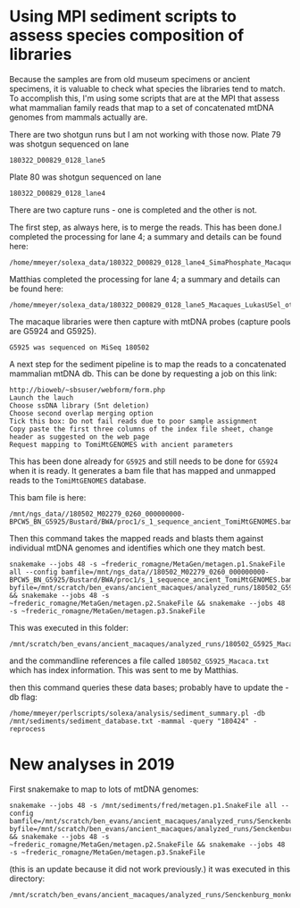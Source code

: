# Using MPI sediment scripts to assess species composition of libraries

Because the samples are from old museum specimens or ancient specimens, it is valuable to check what species the libraries tend to match.  To accomplish this, I'm using some scripts that are at the MPI that assess what mammalian family reads that map to a set of concatenated mtDNA genomes from mammals actually are. 

There are two shotgun runs but I am not working with those now.
Plate 79 was shotgun sequenced on lane
```
180322_D00829_0128_lane5
```
Plate 80 was shotgun sequenced on lane
```
180322_D00829_0128_lane4
```

There are two capture runs - one is completed and the other is not.

The first step, as always here, is to merge the reads.  This has been done.I completed the processing for lane 4; a summary and details can be found here:
```
/home/mmeyer/solexa_data/180322_D00829_0128_lane4_SimaPhosphate_Macaques_gelex_others_WGS
```
Matthias completed the processing for lane 4; a summary and details can be found here:
```
/home/mmeyer/solexa_data/180322_D00829_0128_lane5_Macaques_LukasUSel_others_WGS
```
The macaque libraries were then capture with mtDNA probes (capture pools are G5924 and G5925).
```
G5925 was sequenced on MiSeq 180502
```

A next step for the sediment pipeline is to map the reads to a concatenated mammalian mtDNA db.  This can be done by requesting a job on this link:
```
http://bioweb/~sbsuser/webform/form.php
Launch the lauch
Choose ssDNA library (5nt deletion)
Choose second overlap merging option
Tick this box: Do not fail reads due to poor sample assignment
Copy paste the first three columns of the index file sheet, change header as suggested on the web page
Request mapping to TomiMtGENOMES with ancient parameters
```
This has been done already for `G5925` and still needs to be done for `G5924` when it is ready.  It generates a bam file that has mapped and unmapped reads to the `TomiMtGENOMES` database.

This bam file is here:
```
/mnt/ngs_data//180502_M02279_0260_000000000-BPCW5_BN_G5925/Bustard/BWA/proc1/s_1_sequence_ancient_TomiMtGENOMES.bam 
```


Then this command takes the mapped reads and blasts them against individual mtDNA genomes and identifies which one they match best.
```
snakemake --jobs 48 -s ~frederic_romagne/MetaGen/metagen.p1.SnakeFile all --config bamfile=/mnt/ngs_data//180502_M02279_0260_000000000-BPCW5_BN_G5925/Bustard/BWA/proc1/s_1_sequence_ancient_TomiMtGENOMES.bam byfile=/mnt/scratch/ben_evans/ancient_macaques/analyzed_runs/180502_G5925_Macaca/180502_G5925_Macaca.txt && snakemake --jobs 48 -s ~frederic_romagne/MetaGen/metagen.p2.SnakeFile && snakemake --jobs 48 -s ~frederic_romagne/MetaGen/metagen.p3.SnakeFile
```
This was executed in this folder:
```
/mnt/scratch/ben_evans/ancient_macaques/analyzed_runs/180502_G5925_Macaca
```

and the commandline references a file called `180502_G5925_Macaca.txt` which has index information.  This was sent to me by Matthias.


then this command queries these data bases; probably have to update the -db flag:
```
/home/mmeyer/perlscripts/solexa/analysis/sediment_summary.pl -db /mnt/sediments/sediment_database.txt -mammal -query "180424" -reprocess
 ```


# New analyses in 2019

First snakemake to map to lots of mtDNA genomes:

```
snakemake --jobs 48 -s /mnt/sediments/fred/metagen.p1.SnakeFile all --config bamfile=/mnt/scratch/ben_evans/ancient_macaques/analyzed_runs/Senckenburg_monkeyz/s_1_sequence_ancient_tomis242.bam byfile=/mnt/scratch/ben_evans/ancient_macaques/analyzed_runs/Senckenburg_monkeyz/temp2.txt && snakemake --jobs 48 -s ~frederic_romagne/MetaGen/metagen.p2.SnakeFile && snakemake --jobs 48 -s ~frederic_romagne/MetaGen/metagen.p3.SnakeFile
```
(this is an update because it did not work previously.)  it was executed in this directory:
```
/mnt/scratch/ben_evans/ancient_macaques/analyzed_runs/Senckenburg_monkeyz
```
